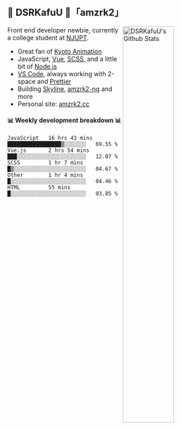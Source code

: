 ## 🍥 DSRKafuU 🍥「amzrk2」

<img align="right" alt="DSRKafuU's Github Stats" width="48%" src="https://github-readme-stats.vercel.app/api?username=amzrk2&count_private=true&show_icons=true&title_color=7793cc&icon_color=7793cc&text_color=595858&bg_color=ffffff" />

Front end developer newbie, currently a college student at [NJUPT](https://www.njupt.edu.cn/).

- Great fan of [Kyoto Animation](https://www.kyotoanimation.co.jp/)
- JavaScript, [Vue](https://vuejs.org/), [SCSS](https://sass-lang.com/), and a little bit of [Node.js](https://nodejs.org/)
- [VS Code](https://code.visualstudio.com), always working with 2-space and [Prettier](https://prettier.io/)
- Building [Skyline](https://github.com/amzrk2/skyline-overlay), [amzrk2-ng](https://github.com/amzrk2/amzrk2-ng) and more
- Personal site: [amzrk2.cc](https://amzrk2.cc/)

#### :bar_chart: Weekly development breakdown :bar_chart:

<!--START_SECTION:waka-->
```text
JavaScript   16 hrs 43 mins  █████████████████▒░░░░░░░   69.55 % 
Vue.js       2 hrs 54 mins   ███░░░░░░░░░░░░░░░░░░░░░░   12.07 % 
SCSS         1 hr 7 mins     █▒░░░░░░░░░░░░░░░░░░░░░░░   04.67 % 
Other        1 hr 4 mins     █░░░░░░░░░░░░░░░░░░░░░░░░   04.46 % 
HTML         55 mins         █░░░░░░░░░░░░░░░░░░░░░░░░   03.85 % 
```
<!--END_SECTION:waka-->
